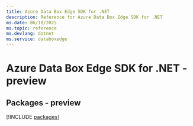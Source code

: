 ```yaml
---
title: Azure Data Box Edge SDK for .NET
description: Reference for Azure Data Box Edge SDK for .NET
ms.date: 06/18/2025
ms.topic: reference
ms.devlang: dotnet
ms.service: databoxedge
---
```

# Azure Data Box Edge SDK for .NET - preview
## Packages - preview
[!INCLUDE [packages](data-box-edge-index.md)]